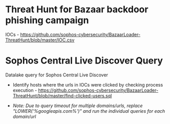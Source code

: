 # Threat Hunt for Bazaar backdoor phishing campaign

IOCs - https://github.com/sophos-cybersecurity/BazaarLoader-ThreatHunt/blob/master/IOC.csv 

# Sophos Central Live Discover Query

Datalake query for Sophos Central Live Discover
* Identify hosts where the urls in IOCs were clicked by checking process execution - https://github.com/sophos-cybersecurity/BazaarLoader-ThreatHunt/blob/master/find-clicked-users.sql

* _Note:_ _Due to query timeout for multiple domains/urls, replace "LOWER('%googleapis.com%')" and run the individual queries for each domain/url_

